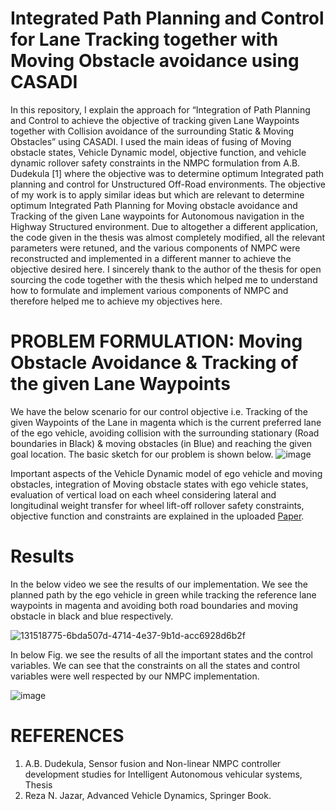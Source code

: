 # Integrated Path Planning and Control for Lane Tracking together with Moving Obstacle avoidance using CASADI


In this repository, I explain the approach for  “Integration of Path Planning and Control to achieve the objective of tracking given Lane Waypoints together with Collision avoidance of the surrounding Static & Moving Obstacles” using CASADI. I used the main ideas of fusing of Moving obstacle states, Vehicle Dynamic model, objective function, and vehicle dynamic rollover safety constraints in the NMPC formulation from A.B. Dudekula [1] where the objective was to determine optimum Integrated path planning and control for Unstructured Off-Road environments. The objective of my work is to apply similar ideas but which are relevant to determine optimum Integrated Path Planning for Moving obstacle avoidance and Tracking of the given Lane waypoints for Autonomous navigation in the Highway Structured environment. Due to altogether a different application, the code given in the thesis was almost completely modified, all the relevant parameters were retuned, and the various components of NMPC were reconstructed and implemented in a different manner to achieve the objective desired here. I sincerely thank to the author of the thesis for open sourcing the code together with the thesis which helped me to understand how to formulate and implement various components of NMPC and therefore helped me to achieve my objectives here. 

# PROBLEM FORMULATION: Moving Obstacle Avoidance & Tracking of the given Lane Waypoints

We have the below scenario for our control objective i.e. Tracking of the given Waypoints of the Lane in magenta which is the current preferred lane of the ego vehicle, avoiding collision with the surrounding stationary (Road boundaries in Black) & moving obstacles (in Blue) and reaching the given goal location. The basic sketch for our problem is shown below. 
  ![image](https://user-images.githubusercontent.com/83720464/131503635-fa0fbeb3-4ae0-4134-8236-262a333424ae.png)

Important aspects of the Vehicle Dynamic model of ego vehicle and moving obstacles, integration of Moving obstacle states with ego vehicle states, evaluation of vertical load on each wheel considering lateral and longitudinal weight transfer for wheel lift-off rollover safety constraints, objective function and constraints are explained in the uploaded [Paper](https://github.com/saxenam06/Integrated_Planning_Control_NMPC_CASADI/blob/main/Paper_Integrated_Planning_and_Control_for_Lane_Tracking_V1.pdf).

# Results
In the below video we see the results of our implementation. We see the planned path by the ego vehicle in green while tracking the reference lane waypoints in magenta and avoiding both road boundaries and moving obstacle in black and blue respectively. 

![131518775-6bda507d-4714-4e37-9b1d-acc6928d6b2f](https://user-images.githubusercontent.com/83720464/133928900-02ad03b5-16df-4b84-8c6e-08cefbe1f502.gif)

In below Fig. we see the results of all the important states and the control variables. We can see that the constraints on all the states and control variables were well respected by our NMPC implementation. 

![image](https://user-images.githubusercontent.com/83720464/131503882-38c0f146-831a-451b-956a-5e3479b0764a.png)

  
# REFERENCES
1.	A.B. Dudekula, Sensor fusion and Non-linear NMPC controller development studies for Intelligent Autonomous vehicular systems, Thesis 
2.	Reza N. Jazar, Advanced Vehicle Dynamics, Springer Book. 

